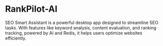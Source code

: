 # RankPilot-AI
SEO Smart Assistant is a powerful desktop app designed to streamline SEO tasks. With features like keyword analysis, content evaluation, and ranking tracking, powered by AI and Redis, it helps users optimize websites efficiently.
